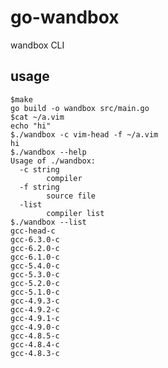 
# go-wandbox

wandbox CLI

## usage

    $make
    go build -o wandbox src/main.go
    $cat ~/a.vim
    echo "hi"
    $./wandbox -c vim-head -f ~/a.vim
    hi
    $./wandbox --help
    Usage of ./wandbox:
      -c string
            compiler
      -f string
            source file
      -list
            compiler list
    $./wandbox --list
    gcc-head-c
    gcc-6.3.0-c
    gcc-6.2.0-c
    gcc-6.1.0-c
    gcc-5.4.0-c
    gcc-5.3.0-c
    gcc-5.2.0-c
    gcc-5.1.0-c
    gcc-4.9.3-c
    gcc-4.9.2-c
    gcc-4.9.1-c
    gcc-4.9.0-c
    gcc-4.8.5-c
    gcc-4.8.4-c
    gcc-4.8.3-c
